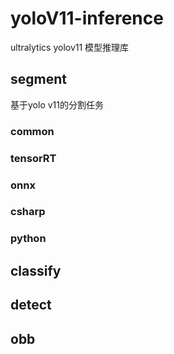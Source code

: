 # yoloV11-inference
ultralytics yolov11 模型推理库

## segment
基于yolo v11的分割任务
### common
### tensorRT
### onnx
### csharp
### python

## classify

## detect

## obb


